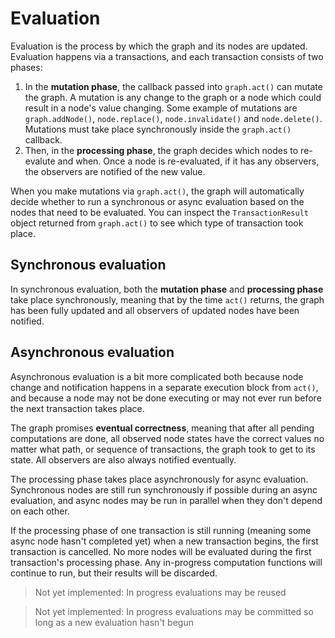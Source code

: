# Evaluation

Evaluation is the process by which the graph and its nodes are updated. Evaluation happens via a transactions, and each transaction consists of two phases:

1. In the **mutation phase**, the callback passed into `graph.act()` can mutate the graph. A mutation is any change to the graph or a node which could result in a node's value changing. Some example of mutations are `graph.addNode()`, `node.replace()`, `node.invalidate()` and `node.delete()`. Mutations must take place synchronously inside the `graph.act()` callback.
2. Then, in the **processing phase**, the graph decides which nodes to re-evalute and when. Once a node is re-evaluated, if it has any observers, the observers are notified of the new value.

When you make mutations via `graph.act()`, the graph will automatically decide whether to run a synchronous or async evaluation based on the nodes that need to be evaluated. You can inspect the `TransactionResult` object returned from `graph.act()` to see which type of transaction took place.

## Synchronous evaluation

In synchronous evaluation, both the **mutation phase** and **processing phase** take place synchronously, meaning that by the time `act()` returns, the graph has been fully updated and all observers of updated nodes have been notified.

## Asynchronous evaluation

Asynchronous evaluation is a bit more complicated both because node change and notification happens in a separate execution block from `act()`, and because a node may not be done executing or may not ever run before the next transaction takes place.

The graph promises **eventual correctness**, meaning that after all pending computations are done, all observed node states have the correct values no matter what path, or sequence of transactions, the graph took to get to its state. All observers are also always notified eventually.

The processing phase takes place asynchronously for async evaluation. Synchronous nodes are still run synchronously if possible during an async evaluation, and async nodes may be run in parallel when they don't depend on each other.

If the processing phase of one transaction is still running (meaning some async node hasn't completed yet) when a new transaction begins, the first transaction is cancelled. No more nodes will be evaluated during the first transaction's processing phase. Any in-progress computation functions will continue to run, but their results will be discarded.

> Not yet implemented: In progress evaluations may be reused

> Not yet implemented: In progress evaluations may be committed so long as a new evaluation hasn't begun
